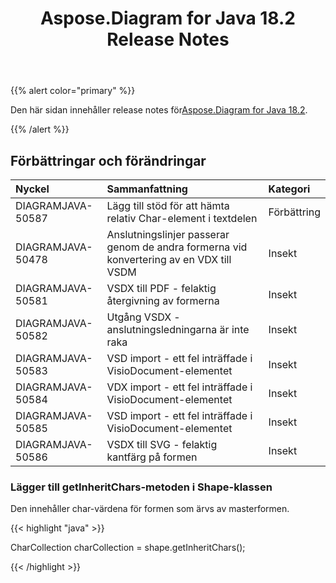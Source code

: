 ﻿---
title: Aspose.Diagram for Java 18.2 Release Notes
type: docs
weight: 110
url: /sv/java/aspose-diagram-for-java-18-2-release-notes/
---
{{% alert color="primary" %}} 

 Den här sidan innehåller release notes för[Aspose.Diagram for Java 18.2](https://docs.aspose.com/diagram/java/aspose-diagram-for-java-18-2-release-notes/).

{{% /alert %}} 
## **Förbättringar och förändringar**

|**Nyckel**|**Sammanfattning**|**Kategori**|
|:- |:- |:- |
|DIAGRAMJAVA-50587|Lägg till stöd för att hämta relativ Char-element i textdelen|Förbättring|
|DIAGRAMJAVA-50478|Anslutningslinjer passerar genom de andra formerna vid konvertering av en VDX till VSDM|Insekt|
|DIAGRAMJAVA-50581|VSDX till PDF - felaktig återgivning av formerna|Insekt|
|DIAGRAMJAVA-50582|Utgång VSDX - anslutningsledningarna är inte raka|Insekt|
|DIAGRAMJAVA-50583|VSD import - ett fel inträffade i VisioDocument-elementet|Insekt|
|DIAGRAMJAVA-50584|VDX import - ett fel inträffade i VisioDocument-elementet|Insekt|
|DIAGRAMJAVA-50585|VSD import - ett fel inträffade i VisioDocument-elementet|Insekt|
|DIAGRAMJAVA-50586|VSDX till SVG - felaktig kantfärg på formen|Insekt|
### **Lägger till getInheritChars-metoden i Shape-klassen**
Den innehåller char-värdena för formen som ärvs av masterformen.

{{< highlight "java" >}}

 CharCollection charCollection = shape.getInheritChars();

{{< /highlight >}}
